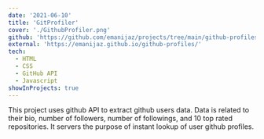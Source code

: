 ```yaml
---
date: '2021-06-10'
title: 'GitProfiler'
cover: './GithubProfiler.png'
github: 'https://github.com/emanijaz/projects/tree/main/github-profiles'
external: 'https://emanijaz.github.io/github-profiles/'
tech:
  - HTML
  - CSS
  - GitHub API
  - Javascript
showInProjects: true
---
```


This project uses github API to extract github users data. Data is related to their bio, number of followers, number of followings, and 10 top rated repositories. It servers the purpose of instant lookup of user github profiles.
